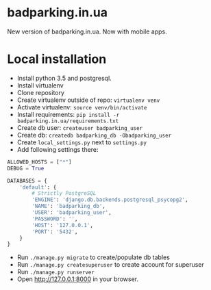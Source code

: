 # badparking.in.ua
New version of badparking.in.ua. Now with mobile apps.

# Local installation
* Install python 3.5 and postgresql.
* Install virtualenv
* Clone repository
* Create virtualenv outside of repo: `virtualenv venv`
* Activate virtualenv: `source venv/bin/activate`
* Install requirements: `pip install -r badparking.in.ua/requirements.txt`
* Create db user: `createuser badparking_user`
* Create db: `createdb badparking_db -Obadparking_user`
* Create `local_settings.py` next to `settings.py`
* Add following settings there:
```python
ALLOWED_HOSTS = ["*"]
DEBUG = True

DATABASES = {
    'default': {
        # Strictly PostgreSQL
        'ENGINE': 'django.db.backends.postgresql_psycopg2',
        'NAME': 'badparking_db',
        'USER': 'badparking_user',
        'PASSWORD': '',
        'HOST': '127.0.0.1',
        'PORT': '5432',
    }
}
```
* Run `./manage.py migrate` to create/populate db tables
* Run `./manage.py createsuperuser` to create account for superuser
* Run `./manage.py runserver`
* Open http://127.0.0.1:8000 in your browser.
